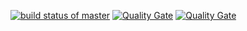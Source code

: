 [![build status of master](https://travis-ci.org/eharding567/Triangle567-2.svg?branch=sonarcloud)](https://travis-ci.org/eharding567/Triangle567-2)
[![Quality Gate](https://sonarcloud.io/api/project_badges/measure?project=team4-ssw567-triangle567X%3Asonarcloud&metric=ncloc)](https://sonarcloud.io/api/project_badges/measure?project=team4-ssw567-triangle567X%3Asonarcloud&metric)
[![Quality Gate](https://sonarcloud.io/api/project_badges/measure?project=team4-ssw567-triangle567X%3Asonarcloud&metric=sqale_rating)](https://sonarcloud.io/api/project_badges/measure?project=team4-ssw567-triangle567X%3Asonarcloud&metric)
